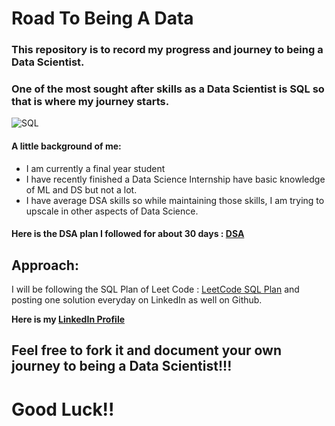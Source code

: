 # Road To Being A Data 

### This repository is to record my progress and journey to being a Data Scientist.

### One of the most sought after skills as a Data Scientist is SQL so that is where my journey starts.

![SQL](https://www.sqlserverlogexplorer.com/wp-content/uploads/2019/11/sql-database.png)

#### A little background of me:
* I am currently a final year student
* I have recently finished a Data Science Internship have basic knowledge of ML and DS but not a lot.
* I have average DSA skills so while maintaining those skills, I am trying to upscale in other aspects of Data Science.

#### Here is the DSA plan I followed for about 30 days : [DSA](https://github.com/vermaayush680/LeetCode-LinkedIn)

## **Approach:**

I will be following the SQL Plan of Leet Code : [LeetCode SQL Plan](https://leetcode.com/study-plan/sql/) and posting one solution everyday on LinkedIn as well on Github.

**Here is my [LinkedIn Profile](https://www.linkedin.com/in/vermaayush680/)**

## Feel free to fork it and document your own journey to being a Data Scientist!!!
# Good Luck!!
